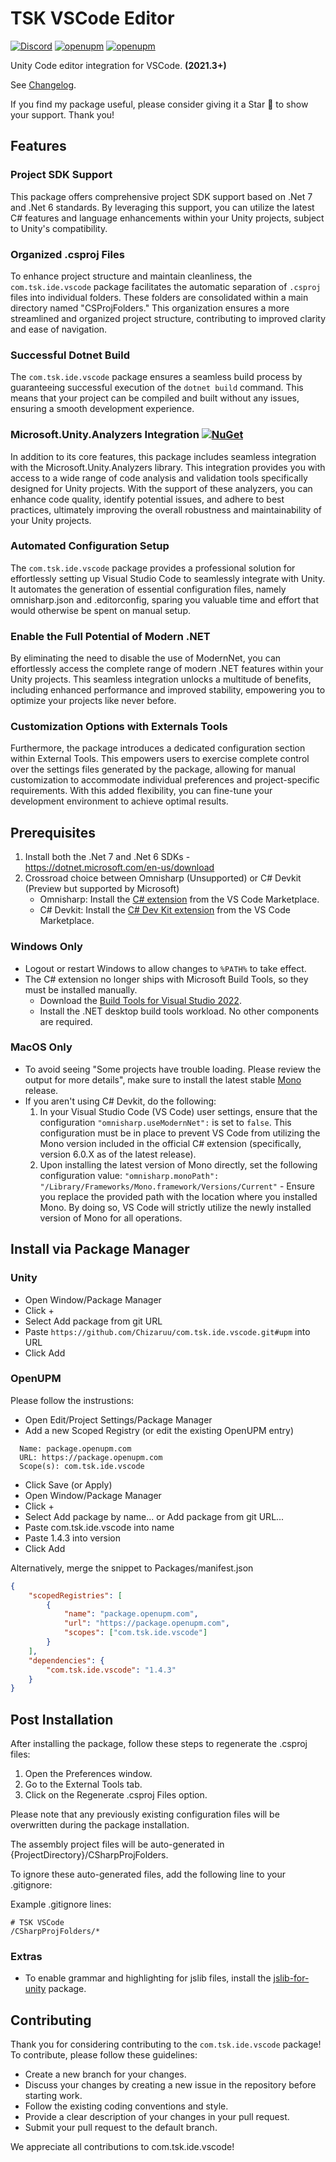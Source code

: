 # TSK VSCode Editor

[![Discord](https://img.shields.io/discord/1106106269837819914?color=D1495B&logo=discord&logoColor=FFFFFF&style=flat)](https://discord.gg/VU8EhUY7bX) [![openupm](https://img.shields.io/badge/dynamic/json?color=brightgreen&label=downloads&query=%24.downloads&suffix=%2Fmonth&url=https%3A%2F%2Fpackage.openupm.com%2Fdownloads%2Fpoint%2Flast-month%2Fcom.tsk.ide.vscode)](https://openupm.com/packages/com.tsk.ide.vscode/) [![openupm](https://img.shields.io/npm/v/com.tsk.ide.vscode?label=openupm&registry_uri=https://package.openupm.com)](https://openupm.com/packages/com.tsk.ide.vscode/) 

Unity Code editor integration for VSCode. **(2021.3+)**

See [Changelog](https://github.com/Chizaruu/com.tsk.ide.vscode/wiki/CHANGELOG).

If you find my package useful, please consider giving it a Star 🌟 to show your support. Thank you!

## Features

### Project SDK Support

This package offers comprehensive project SDK support based on .Net 7 and .Net 6 standards. By leveraging this support, you can utilize the latest C# features and language enhancements within your Unity projects, subject to Unity's compatibility.

### Organized .csproj Files

To enhance project structure and maintain cleanliness, the `com.tsk.ide.vscode` package facilitates the automatic separation of `.csproj` files into individual folders. These folders are consolidated within a main directory named "CSProjFolders." This organization ensures a more streamlined and organized project structure, contributing to improved clarity and ease of navigation.

### Successful Dotnet Build

The `com.tsk.ide.vscode` package ensures a seamless build process by guaranteeing successful execution of the `dotnet build` command. This means that your project can be compiled and built without any issues, ensuring a smooth development experience.

### Microsoft.Unity.Analyzers Integration [![NuGet](https://img.shields.io/nuget/v/Microsoft.Unity.Analyzers.svg)](https://nuget.org/packages/Microsoft.Unity.Analyzers)

In addition to its core features, this package includes seamless integration with the Microsoft.Unity.Analyzers library. This integration provides you with access to a wide range of code analysis and validation tools specifically designed for Unity projects. With the support of these analyzers, you can enhance code quality, identify potential issues, and adhere to best practices, ultimately improving the overall robustness and maintainability of your Unity projects.

### Automated Configuration Setup

The `com.tsk.ide.vscode` package provides a professional solution for effortlessly setting up Visual Studio Code to seamlessly integrate with Unity. It automates the generation of essential configuration files, namely omnisharp.json and .editorconfig, sparing you valuable time and effort that would otherwise be spent on manual setup.

### Enable the Full Potential of Modern .NET

By eliminating the need to disable the use of ModernNet, you can effortlessly access the complete range of modern .NET features within your Unity projects. This seamless integration unlocks a multitude of benefits, including enhanced performance and improved stability, empowering you to optimize your projects like never before.

### Customization Options with Externals Tools

Furthermore, the package introduces a dedicated configuration section within External Tools. This empowers users to exercise complete control over the settings files generated by the package, allowing for manual customization to accommodate individual preferences and project-specific requirements. With this added flexibility, you can fine-tune your development environment to achieve optimal results.

## Prerequisites

1. Install both the .Net 7 and .Net 6 SDKs - <https://dotnet.microsoft.com/en-us/download>
2. Crossroad choice between Omnisharp (Unsupported) or C# Devkit (Preview but supported by Microsoft)
    - Omnisharp: Install the [C# extension](https://marketplace.visualstudio.com/items?itemName=ms-dotnettools.csharp) from the VS Code Marketplace.
    - C# Devkit: Install the [C# Dev Kit extension](https://marketplace.visualstudio.com/items?itemName=ms-dotnettools.csdevkit) from the VS Code Marketplace.

### Windows Only

-   Logout or restart Windows to allow changes to `%PATH%` to take effect.
-   The C# extension no longer ships with Microsoft Build Tools, so they must be installed manually.
    -   Download the [Build Tools for Visual Studio 2022](https://visualstudio.microsoft.com/downloads/#build-tools-for-visual-studio-2022).
    -   Install the .NET desktop build tools workload. No other components are required.

### MacOS Only

-   To avoid seeing "Some projects have trouble loading. Please review the output for more details", make sure to install the latest stable [Mono](https://www.mono-project.com/download/) release.
-   If you aren't using C# Devkit, do the following:
    1. In your Visual Studio Code (VS Code) user settings, ensure that the configuration `"omnisharp.useModernNet":` is set to `false`. This configuration must be in place to prevent VS Code from utilizing the Mono version included in the official C# extension (specifically, version 6.0.X as of the latest release).
    2. Upon installing the latest version of Mono directly, set the following configuration value:
       `"omnisharp.monoPath": "/Library/Frameworks/Mono.framework/Versions/Current"` - Ensure you replace the provided path with the location where you installed Mono. By doing so, VS Code will strictly utilize the newly installed version of Mono for all operations.

## Install via Package Manager

### Unity

-   Open Window/Package Manager
-   Click +
-   Select Add package from git URL
-   Paste `https://github.com/Chizaruu/com.tsk.ide.vscode.git#upm` into URL
-   Click Add

### OpenUPM

Please follow the instrustions:

-   Open Edit/Project Settings/Package Manager
-   Add a new Scoped Registry (or edit the existing OpenUPM entry)

```text
  Name: package.openupm.com
  URL: https://package.openupm.com
  Scope(s): com.tsk.ide.vscode
```

-   Click Save (or Apply)
-   Open Window/Package Manager
-   Click +
-   Select Add package by name... or Add package from git URL...
-   Paste com.tsk.ide.vscode into name
-   Paste 1.4.3 into version
-   Click Add

Alternatively, merge the snippet to Packages/manifest.json

```json
{
    "scopedRegistries": [
        {
            "name": "package.openupm.com",
            "url": "https://package.openupm.com",
            "scopes": ["com.tsk.ide.vscode"]
        }
    ],
    "dependencies": {
        "com.tsk.ide.vscode": "1.4.3"
    }
}
```

## Post Installation

After installing the package, follow these steps to regenerate the .csproj files:

1. Open the Preferences window.
2. Go to the External Tools tab.
3. Click on the Regenerate .csproj Files option.

Please note that any previously existing configuration files will be overwritten during the package installation.

The assembly project files will be auto-generated in {ProjectDirectory}/CSharpProjFolders.

To ignore these auto-generated files, add the following line to your .gitignore:

Example .gitignore lines:

```
# TSK VSCode
/CSharpProjFolders/*
```

### Extras

-   To enable grammar and highlighting for jslib files, install the [jslib-for-unity](https://github.com/TheSleepyKoala/jslib-for-unity) package.

## Contributing

Thank you for considering contributing to the `com.tsk.ide.vscode` package! To contribute, please follow these guidelines:

-   Create a new branch for your changes.
-   Discuss your changes by creating a new issue in the repository before starting work.
-   Follow the existing coding conventions and style.
-   Provide a clear description of your changes in your pull request.
-   Submit your pull request to the default branch.

We appreciate all contributions to com.tsk.ide.vscode!
